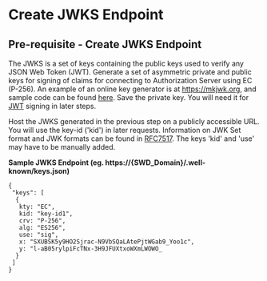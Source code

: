 # Create JWKS Endpoint

## Pre-requisite - Create JWKS Endpoint

The JWKS is a set of keys containing the public keys used to verify any JSON Web Token
(JWT). Generate a set of asymmetric private and public keys for signing of claims for
connecting to Authorization Server using EC (P-256). An example of an online key generator
is at https://mkjwk.org, and sample code can be found [here](sections/oauth/sample-codes?id=generate-jwks-endpoint). Save the private key. You will need it
for [JWT](https://datatracker.ietf.org/doc/html/rfc7523) signing in later steps.

Host the JWKS generated in the previous step on a publicly accessible URL. You will use the
key-id ('kid') in later requests. Information on JWK Set format and JWK formats can be
found in [RFC7517](https://datatracker.ietf.org/doc/html/rfc7517). The keys 'kid' and 'use' may have to be manually added.

**Sample JWKS Endpoint (eg. https://{SWD_Domain}/.well-known/keys.json)**

```
{
 "keys": [
  {
   kty: "EC",
   kid: "key-id1",
   crv: "P-256",
   alg: "ES256",
   use: "sig",
   x: "SXUBSK5y9HO2Sjrac-N9VbSQaLAtePjtWGab9_Yoo1c",
   y: "l-aB05rylpiFcTNx-3H9JFUXtxoWXmLWOWO_
  }
 ]
}
```
